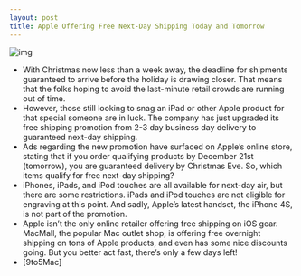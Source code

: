 ```yaml
---
layout: post
title: Apple Offering Free Next-Day Shipping Today and Tomorrow
---
```

![img](http://media.idownloadblog.com/wp-content/uploads/2011/12/apple-shipping-e1324415939970.jpg)
* With Christmas now less than a week away, the deadline for shipments guaranteed to arrive before the holiday is drawing closer. That means that the folks hoping to avoid the last-minute retail crowds are running out of time.
* However, those still looking to snag an iPad or other Apple product for that special someone are in luck. The company has just upgraded its free shipping promotion from 2-3 day business day delivery to guaranteed next-day shipping.
* Ads regarding the new promotion have surfaced on Apple’s online store, stating that if you order qualifying products by December 21st (tomorrow), you are guaranteed delivery by Christmas Eve. So, which items qualify for free next-day shipping?
* iPhones, iPads, and iPod touches are all available for next-day air, but there are some restrictions. iPads and iPod touches are not eligible for engraving at this point. And sadly, Apple’s latest handset, the iPhone 4S, is not part of the promotion.
* Apple isn’t the only online retailer offering free shipping on iOS gear. MacMall, the popular Mac outlet shop, is offering free overnight shipping on tons of Apple products, and even has some nice discounts going. But you better act fast, there’s only a few days left!
* [9to5Mac]

